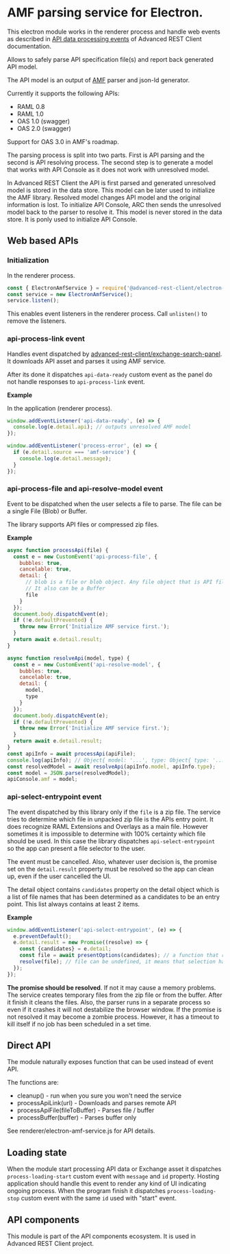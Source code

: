 # AMF parsing service for Electron.

This electron module works in the renderer process and handle web events
as described in [API data processing events](https://github.com/advanced-rest-client/api-components-api/blob/master/docs/api-processing-events.md)
of Advanced REST Client documentation.

Allows to safely parse API specification file(s) and report back generated API model.

The API model is an output of [AMF](https://a.ml) parser and json-ld generator.

Currently it supports the following APIs:
-   RAML 0.8
-   RAML 1.0
-   OAS 1.0 (swagger)
-   OAS 2.0 (swagger)

Support for OAS 3.0 in AMF's roadmap.

The parsing process is split into two parts. First is API parsing and the second is API resolving process.
The second step is to generate a model that works with API Console as it does not work with
unresolved model.

In Advanced REST Client the API is first parsed and generated unresolved model is stored in
the data store. This model can be later used to initialize the AMF library. Resolved model changes
API model and the original information is lost.
To initialize API Console, ARC then sends the unresolved model back to the parser to
resolve it. This model is never stored in the data store. It is ponly used to
initialize API Console.

## Web based APIs

### Initialization

In the renderer process.

```javascript
const { ElectronAmfService } = require('@advanced-rest-client/electron-amf-service');
const service = new ElectronAmfService();
service.listen();
```

This enables event listeners in the renderer process. Call `unlisten()` to remove the listeners.

### api-process-link event

Handles event dispatched by [advanced-rest-client/exchange-search-panel](https://github.com/advanced-rest-client/exchange-search-panel).
It downloads API asset and parses it using AMF service.

After its done it dispatches `api-data-ready` custom event as the panel do not
handle responses to `api-process-link` event.

**Example**

In the application (renderer process).

```javascript
window.addEventListener('api-data-ready', (e) => {
  console.log(e.detail.api); // outputs unresolved AMF model
});

window.addEventListener('process-error', (e) => {
  if (e.detail.source === 'amf-service') {
    console.log(e.detail.message);
  }
});
```

### api-process-file and api-resolve-model event

Event to be dispatched when the user selects a file to parse.
The file can be a single File (Blob) or Buffer.

The library supports API files or compressed zip files.

**Example**

```javascript
async function processApi(file) {
  const e = new CustomEvent('api-process-file', {
    bubbles: true,
    cancelable: true,
    detail: {
      // blob is a file or blob object. Any file object that is API file.
      // It also can be a Buffer
      file
    }
  });
  document.body.dispatchEvent(e);
  if (!e.defaultPrevented) {
    throw new Error('Initialize AMF service first.');
  }
  return await e.detail.result;
}

async function resolveApi(model, type) {
  const e = new CustomEvent('api-resolve-model', {
    bubbles: true,
    cancelable: true,
    detail: {
      model,
      type
    }
  });
  document.body.dispatchEvent(e);
  if (!e.defaultPrevented) {
    throw new Error('Initialize AMF service first.');
  }
  return await e.detail.result;
}
const apiInfo = await processApi(apiFile);
console.log(apiInfo); // Object{ model: '...', type: Object{ type: '...', contentType: '...' } }
const resolvedModel = await resolveApi(apiInfo.model, apiInfo.type);
const model = JSON.parse(resolvedModel);
apiConsole.amf = model;
```

### api-select-entrypoint event

The event dispatched by this library only if the `file` is a zip file.
The service tries to determine which file in unpacked zip file is the APIs entry
point. It does recognize RAML Extensions and Overlays as a main file.
However sometimes it is impossible to determine with 100% certainty which file
should be used. In this case the library dispatches `api-select-entrypoint`
so the app can present a file selector to the user.

The event must be cancelled. Also, whatever user decision is, the promise set on
the `detail.result` property must be resolved so the app can clean up, even if
the user cancelled the UI.

The detail object contains `candidates` property on the detail object which is
a list of file names that has been determined as a candidates to be an entry point.
This list always contains at least 2 items.

**Example**

```javascript
window.addEventListener('api-select-entrypoint', (e) => {
  e.preventDefault();
  e.detail.result = new Promise((resolve) => {
    const {candidates} = e.detail;
    const file = await presentOptions(candidates); // a function that renders UI
    resolve(file); // file can be undefined, it means that selection has been cancelled.
  });
});
```

**The promise should be resolved**. If not it may cause a memory problems.
The service creates temporary files from the zip file or from the buffer. After
it finish it cleans the files. Also, the parser runs in a separate process
so even if it crashes it will not destabilize the browser window. If the
promise is not resolved it may become a zombie process. However, it has a timeout
to kill itself if no job has been scheduled in a set time.

## Direct API

The module naturally exposes function that can be used instead of event API.

The functions are:

-   cleanup() - run when you sure you won't need the service
-   processApiLink(url) - Downloads and parses remote API
-   processApiFile(fileToBuffer) - Parses file / buffer
-   processBuffer(buffer) - Parses buffer only

See renderer/electron-amf-service.js for API details.

## Loading state

When the module start processing API data or Exchange asset it dispatches
`process-loading-start` custom event with `message` and `id` property.
Hosting application should handle this event to render any kind of UI indicating
ongoing process. When the program finish it dispatches `process-loading-stop`
custom event with the same `id` used with "start" event.

## API components

This module is part of the API components ecosystem. It is used in Advanced REST
Client project.
